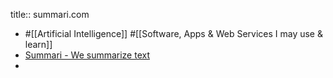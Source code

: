 title:: summari.com

- #[[Artificial Intelligence]] #[[Software, Apps & Web Services I may use & learn]]
- [Summari - We summarize text](https://www.summari.com/)
-